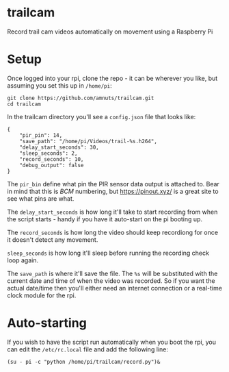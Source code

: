 # trailcam

Record trail cam videos automatically on movement using a Raspberry Pi

# Setup

Once logged into your rpi, clone the repo - it can be wherever you like, but assuming you set this up in `/home/pi`:

```
git clone https://github.com/amnuts/trailcam.git
cd trailcam
```

In the trailcam directory you'll see a `config.json` file that looks like:

```
{
    "pir_pin": 14,
    "save_path": "/home/pi/Videos/trail-%s.h264",
    "delay_start_seconds": 30,
    "sleep_seconds": 2,
    "record_seconds": 10,
    "debug_output": false
}
```

The `pir_bin` define what pin the PIR sensor data output is attached to.  Bear in mind that this is *BCM* numbering, but https://pinout.xyz/ is a great site to see what pins are what.

The `delay_start_seconds` is how long it'll take to start recording from when the script starts - handy if you have it auto-start on the pi booting up.

The `record_seconds` is how long the video should keep recordiong for once it doesn't detect any movement.

`sleep_seconds` is how long it'll sleep before running the recording check loop again.

The `save_path` is where it'll save the file.  The `%s` will be substituted with the current date and time of when the video was recorded.  So if you want the actual date/time then you'll either need an internet connection or a real-time clock module for the rpi.

# Auto-starting

If you wish to have the script run automatically when you boot the rpi, you can edit the `/etc/rc.local` file and add the following line:

```
(su - pi -c "python /home/pi/trailcam/record.py")&
```

